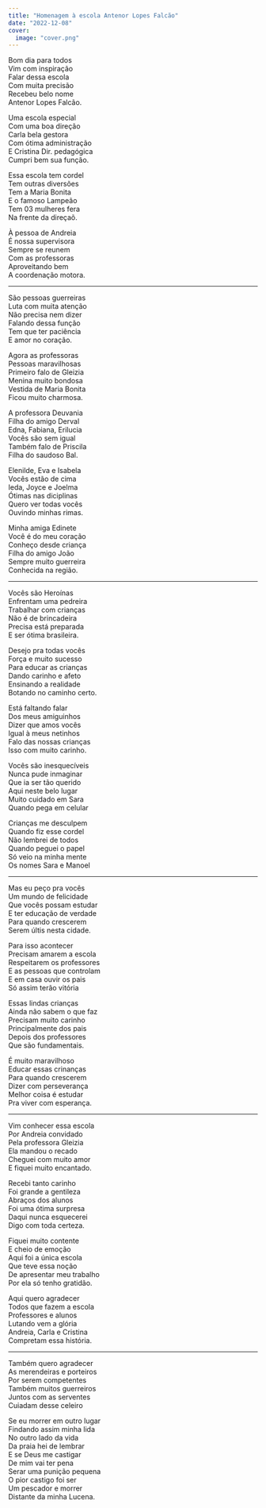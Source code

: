 ```yaml
---
title: "Homenagem à escola Antenor Lopes Falcão"
date: "2022-12-08"
cover:
  image: "cover.png"
---
```


Bom dia para todos  
Vim com inspiração  
Falar dessa escola  
Com muita precisão  
Recebeu  belo nome  
Antenor Lopes Falcão.  

Uma escola especial  
Com uma boa direção  
Carla  bela  gestora  
Com ótima administração  
E Cristina  Dir. pedagógica  
Cumpri bem sua função.  

Essa escola tem cordel  
Tem outras diversões  
Tem a  Maria Bonita  
E o famoso Lampeão  
Tem 03 mulheres fera  
Na frente da direçaõ.  

À pessoa de Andreia  
É nossa supervisora  
Sempre se reunem  
Com as professoras  
Aproveitando bem  
A coordenação motora.  

---

São pessoas guerreiras  
Luta com muita atenção  
Não precisa nem dizer  
Falando dessa função  
Tem que ter paciência  
E  amor no coração.  

Agora as professoras  
Pessoas maravilhosas  
Primeiro falo de Gleizia  
Menina muito bondosa  
Vestida de Maria Bonita  
Ficou muito charmosa.  

A professora Deuvania  
Filha do  amigo Derval  
Edna, Fabiana, Erilucia  
Vocês são sem  igual  
Também falo de Priscila  
Filha do saudoso  Bal.  

Elenilde, Eva e Isabela  
Vocês estão de cima  
Ieda, Joyce e Joelma  
Ótimas nas diciplinas  
Quero ver todas vocês  
Ouvindo minhas rimas.  

Minha amiga  Edinete  
Você é do meu coração  
Conheço desde criança  
Filha do  amigo João  
Sempre muito guerreira  
Conhecida na região.  

---

Vocês são  Heroínas  
Enfrentam uma pedreira  
Trabalhar com crianças  
Não é de brincadeira  
Precisa está preparada  
E ser ótima  brasileira.  

Desejo pra todas vocês  
Força e muito sucesso  
Para educar as crianças  
Dando carinho e afeto  
Ensinando a realidade  
Botando no caminho certo.  

Está faltando falar  
Dos meus amiguinhos  
Dizer que amos vocês  
Igual à meus netinhos  
Falo das nossas crianças  
Isso com muito carinho.  

Vocês são inesquecíveis  
Nunca pude inmaginar  
Que ia ser tão querido  
Aqui neste belo lugar  
Muito cuidado em Sara  
Quando pega em celular  

Crianças me desculpem  
Quando fiz esse  cordel  
Não  lembrei de todos  
Quando peguei o papel  
Só veio na minha mente  
Os nomes Sara e Manoel  

---

Mas eu peço pra vocês  
Um mundo de felicidade  
Que vocês possam estudar  
E ter educação de verdade  
Para quando crescerem  
Serem últis nesta cidade.  

Para isso acontecer  
Precisam amarem a escola  
Respeitarem os professores  
E as pessoas que controlam  
E em casa ouvir os pais  
Só assim terão  vitória  

Essas lindas crianças  
Ainda não sabem o que faz  
Precisam muito  carinho  
Principalmente dos pais  
Depois dos professores  
Que são fundamentais.  

É muito maravilhoso  
Educar essas crinanças  
Para quando crescerem  
Dizer com perseverança  
Melhor coisa é estudar  
Pra viver com  esperança.  

---

Vim conhecer essa escola  
Por Andreia  convidado  
Pela professora Gleizia  
Ela mandou o recado  
Cheguei com muito amor  
E fiquei muito encantado.  

Recebi tanto carinho  
Foi grande a gentileza  
Abraços dos alunos  
Foi uma ótima surpresa  
Daqui nunca esquecerei  
Digo com toda certeza.  

Fiquei muito contente  
E cheio de emoção  
Aqui foi a única escola  
Que teve essa noção  
De apresentar meu trabalho  
Por ela só tenho gratidão.  

Aqui quero agradecer  
Todos que fazem a escola  
Professores e alunos  
Lutando vem a glória  
Andreia, Carla e Cristina  
Compretam essa história.  

---

Também quero agradecer  
As merendeiras e porteiros  
Por serem competentes  
Também muitos guerreiros  
Juntos com as serventes  
Cuiadam desse celeiro  

Se eu morrer em outro lugar  
Findando assim minha lida  
No outro lado da vida  
Da praia hei de lembrar  
E se Deus me castigar  
De mim vai ter pena  
Serar uma punição pequena  
O pior castigo foi ser  
Um pescador e morrer  
Distante da minha  Lucena.  
